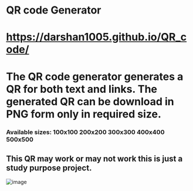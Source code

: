 # QR code Generator
# https://darshan1005.github.io/QR_code/
# The QR code generator generates a QR for both text and links. The generated QR can be download in PNG form only in required size.
### Available sizes: 100x100 200x200 300x300 400x400 500x500
## This QR may work or may not work this is just a study purpose project.
![image](https://github.com/darshan1005/QR_code/assets/114302987/881478c6-a694-405c-9c7c-3f6ef0877222)
